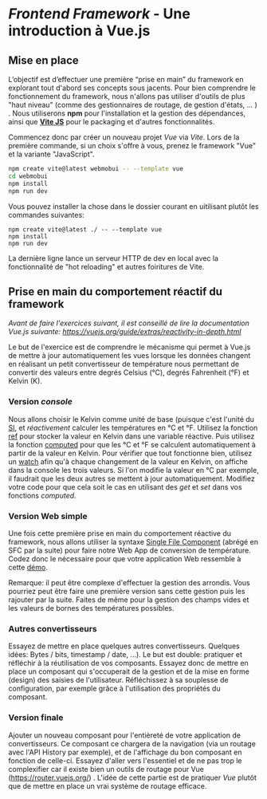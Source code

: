 # *Frontend Framework* - Une introduction à Vue.js


## Mise en place

L’objectif est d’effectuer une première “prise en main” du framework en explorant tout d'abord ses concepts sous jacents. Pour bien comprendre le fonctionnement du framework, nous n'allons pas utiliser d'outils de plus "haut niveau" (comme des gestionnaires de routage, de gestion d'états, ... ) . Nous utiliserons **npm** pour l'installation et la gestion des dépendances, ainsi que [**Vite JS**](https://vitejs.dev/) pour le packaging et d'autres fonctionnalités. 

Commencez donc par créer un nouveau projet *Vue* via *Vite*. Lors de la première commande, si un choix s'offre à vous, prenez le framework  "Vue" et la variante "JavaScript".
```bash
npm create vite@latest webmobui -- --template vue
cd webmobui
npm install
npm run dev
```
Vous pouvez installer la chose dans le dossier courant en uitilisant plutôt les commandes suivantes:

```
npm create vite@latest ./ -- --template vue
npm install
npm run dev
```

La dernière ligne lance un serveur HTTP de dev en local avec la fonctionnalité de "hot reloading" et autres foiritures de Vite.

## Prise en main du comportement réactif du framework

*Avant de faire l'exercices suivant,  il est conseillé de lire la documentation Vue.js suivante: https://vuejs.org/guide/extras/reactivity-in-depth.html*

Le but de l'exercice est de comprendre le mécanisme qui permet à Vue.js de mettre à jour automatiquement les vues lorsque les données changent en réalisant un petit convertisseur de température nous permettant de convertir des valeurs entre degrés Celsius (°C), degrés Fahrenheit (°F) et Kelvin (K).

### Version *console*

Nous allons choisir le Kelvin comme unité de base (puisque c'est l'unité du [SI](https://fr.wikipedia.org/wiki/Syst%C3%A8me_international_d%27unit%C3%A9s),  et *réactivement* calculer les températures en °C et °F. Utilisez la fonction [ref](https://vuejs.org/api/reactivity-core.html#ref) pour stocker la valeur en Kelvin dans une variable réactive. Puis utilisez la fonction [computed](https://vuejs.org/api/reactivity-core.html#computed) pour que les °C et °F se calculent automatiquement à partir de la valeur en Kelvin. Pour vérifier que tout fonctionne bien, utilisez un [watch](https://vuejs.org/api/reactivity-core.html#watch) afin qu'à chaque changement de la valeur en Kelvin, on affiche dans la console les trois valeurs. Si l'on modifie la valeur en °C par exemple, il faudrait que les deux autres se mettent à jour automatiquement. Modifiez votre code pour que cela soit le cas en utilisant des *get* et *set* dans vos fonctions *computed*.

### Version Web simple

Une fois cette première prise en main du comportement réactive du framework, nous allons utiliser la syntaxe [Single File Component](https://vuejs.org/api/sfc-spec.html)  (abrégé en SFC par la suite) pour faire notre Web App de conversion de température. Codez donc le nécessaire pour que votre application Web ressemble à cette [démo](https://chabloz.eu/files/temperatures/).

Remarque: il peut être complexe d'effectuer la gestion des arrondis. Vous pourriez peut être faire une première version sans cette gestion puis les rajouter par la suite. Faites de même pour la gestion des champs vides et les valeurs de bornes des températures possibles.  

### Autres convertisseurs

Essayez de mettre en place quelques autres convertisseurs. Quelques idées: Bytes / bits,  timestamp / date, ...). Le but est double: pratiquer et réfléchir à la réutilisation de vos composants.  Essayez donc de mettre en place un composant qui s'occuperait de la gestion et de la mise en forme (design) des saisies de l'utilisateur. Réfléchissez à sa souplesse de configuration, par exemple grâce à l'utilisation des propriétés du composant.

### Version finale

Ajouter un nouveau composant pour l'entièreté de votre application de convertisseurs. Ce composant ce chargera de la navigation (via un routage avec l'API History par exemple), et de l'affichage du bon composant  en fonction de celle-ci. Essayez d'aller vers l'essentiel et de ne pas trop le complexifier car il existe bien un outils de routage pour Vue (https://router.vuejs.org/) . L'idée de cette partie est de pratiquer *Vue* plutôt que de mettre en place un vrai système de routage efficace.

